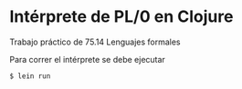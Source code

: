 # Intérprete de PL/0 en Clojure
Trabajo práctico de 75.14 Lenguajes formales

Para correr el intérprete se debe ejecutar 
```
$ lein run
```
